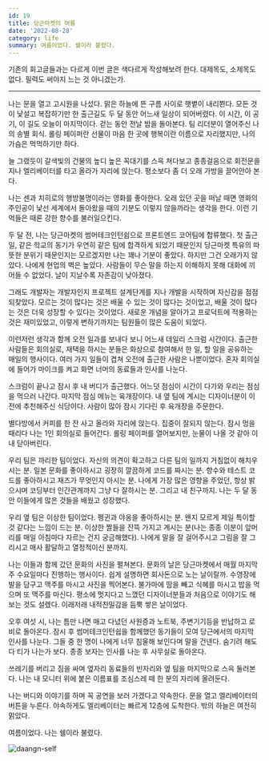 ```yaml
---
id: 19
title: 당근마켓의 여름
date: '2022-08-28'
category: life
summary: 여름이었다. 쉘이라 불렸다.
---
```


기존의 회고글들과는 다르게 이번 글은 색다르게 작성해보려 한다. 대제목도, 소제목도 없다. 필력도 써야지 느는 것 아니겠는가.

---

나는 문을 열고 고시원을 나섰다. 맑은 하늘에 뜬 구름 사이로 햇볕이 내리쬔다. 모든 것이 낯설고 복잡하기만 한 출근길도 두 달 동안 어느새 일상이 되어버렸다. 이 시간, 이 공기, 이 길도 오늘이 마지막이다. 걷는 동안 전날 밤을 돌아본다. 팀 리더분이 열어주신 나의 송별 회식. 롤링 페이퍼란 선물이 마음 한 곳에 행복이란 이름으로 자리했지만, 나의 가슴은 먹먹하기만 하다.

늘 그랬듯이 갈색빛의 건물의 높디 높은 꼭대기를 스윽 쳐다보고 종종걸음으로 회전문을 지나 엘리베이터를 타고 올라가 자리에 앉는다. 평소보다 좀 더 오래 가방을 끌어안아 본다.

나는 센과 치히로의 행방불명이라는 영화를 좋아한다. 오래 있던 곳을 떠날 때면 영화의 주인공이 낯선 세계에서 돌아왔을 때의 기분도 이렇지 않을까라는 생각을 한다. 이런 기억들은 때론 강한 향수를 불러일으킨다.

두 달 전, 나는 당근마켓의 썸머테크인턴쉽으로 프론트엔드 코어팀에 합류했다. 첫 출근일, 같은 학교의 동기가 우연히 같은 팀에 합격하게 되었기 때문인지 당근마켓 특유의 따뜻한 분위기 때문인지는 모르겠지만 나는 꽤나 기분이 좋았다. 하지만 그건 오래가지 않았다. 나에게 현업의 벽은 높았다. 사람들이 무슨 말을 하는지 이해하지 못해 대화에 끼어들 수 없었다. 날이 지날수록 자존감이 낮아졌다.

그래도 개발자는 개발자인지 프로젝트 설계단계를 지나 개발을 시작하며 자신감을 점점 되찾았다. 모르는 것이 많다는 것은 배울 수 있는 것이 많다는 것이었고, 배울 것이 많다는 것은 더욱 성장할 수 있다는 것이었다. 새로운 개념을 알아가고 프로덕트에 적용하는 것은 재미있었고, 이렇게 변하기까지는 팀원들이 많은 도움이 되었다.

이런저런 생각과 함께 오전 일과를 보내다 보니 어느새 데일리 스크럼 시간이다. 출근한 사람들은 회의실로, 재택을 하시는 분들은 화상으로 참여해서 한 일, 할 일을 공유하는 매일의 행사이다. 여러 가지 일들이 겹쳐 오전에 출근한 사람은 나뿐이었다. 혼자 회의실에 들어가 마이크를 켜고 화면 너머의 동료들과 인사를 나눈다.

스크럼이 끝나고 잠시 후 내 버디가 출근했다. 어느덧 점심이 시간이 다가와 우리는 점심을 먹으러 나간다. 마지막 점심 메뉴는 육개장이다. 내 옆 팀에 계시는 디자이너분이 이전에 추천해주신 식당이다. 사람이 많아 잠시 기다린 후 육개장을 주문한다.

별다방에서 커피를 한 잔 사고 올라와 자리에 앉는다. 집중이 잘되지 않는다. 잠시 멍을 때리다 나는 1인 회의실로 들어간다. 롤링 페이퍼를 열어보지만, 눈물이 나올 것 같아 이내 닫아버린다.

우리 팀은 까리한 팀이었다. 자신의 의견이 확고하고 다른 팀의 일까지 거침없이 해치우시는 분. 일본 문화를 좋아하시고 굉장히 깔끔하게 코드를 짜시는 분. 향수와 테스트 코드를 좋아하시고 재즈가 무엇인지 아시는 분. 나에게 가장 많은 영향을 주었던, 항상 밝으시며 코딩부터 인간관계까지 그냥 다 잘하시는 분. 그리고 내 친구까지. 나는 두 달 동안 이들에게 많은 것들을 배웠고 성장했다.

우리 옆 팀은 이상한 팀이었다. 펭귄과 야옹을 좋아하시는 분. 왠지 모르게 제일 특이할 것 같다는 느낌이 드는 분. 이상한 짤들을 잔뜩 가지고 계시는 분(나는 종종 이분이 앞머리를 매일 아침마다 자르는 건지 궁금해했다). 나에게 말을 잘 걸어주시고 그림을 잘 그리시고 매사 활달하고 열정적이신 분까지.

나는 이들과 함께 갔던 문화의 사진을 펼쳐본다. 문화의 날은 당근마켓에서 매월 마지막 주 수요일마다 진행하는 행사이다. 쉽게 설명하면 회사돈으로 노는 날이랄까. 수영장에 발을 담구고 맥주를 마시고 사진을 찍어본다. 불가마에 땀을 빼고 식혜를 마시고 밥을 먹으며 또 맥주를 마신다. 평소에 멋지다고 느꼈던 디자이너분들과 처음으로 이야기도 해보는 것도 설렜다. 이래저래 내적친밀감을 듬뿍 쌓은 날이었다.

오후 여섯 시, 나는 틈만 나면 매고 다녔던 사원증과 노트북, 주변기기등을 반납하고 로비로 돌아온다. 잠시 후 썸머테크인턴쉽을 함께했던 동기들이 모여 당근에서의 마지막 인사를 나눈다. 그들 중 한 명이 나에게 너무 침울해 보인다며 말을 건넨다. 숨기려 해도 다 티가 나는가 보다. 종종 보자는 인사를 나눈 후 사무실로 돌아온다.

쓰레기를 버리고 짐을 싸며 옆자리 동료들의 빈자리와 옆 팀을 마지막으로 스윽 둘러본다. 나는 내 모니터 위에 붙은 이름표를 조심스레 떼 한 분의 자리에 올려둔다.

나는 버디와 이야기를 하며 꼭 공연을 보러 가겠다고 약속한다. 문을 열고 엘리베이터의 버튼을 누른다. 야속하게도 엘리베이터는 빠르게 12층에 도착한다. 밖의 하늘은 여전히 맑았다.

여름이었다. 나는 쉘이라 불렸다.

![daangn-self](/life/images/daangn-self.jpeg)
